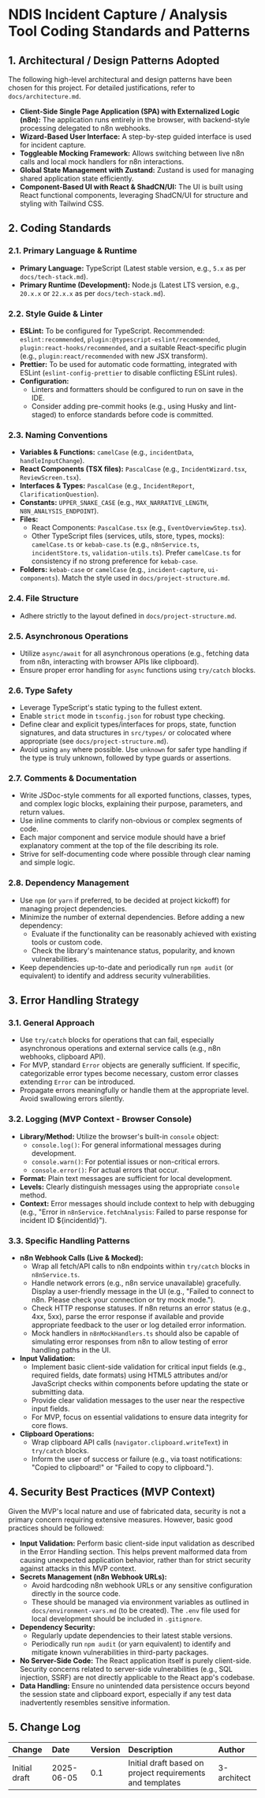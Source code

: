 # NDIS Incident Capture / Analysis Tool Coding Standards and Patterns

## 1. Architectural / Design Patterns Adopted

The following high-level architectural and design patterns have been chosen for this project. For detailed justifications, refer to `docs/architecture.md`.

* **Client-Side Single Page Application (SPA) with Externalized Logic (n8n):** The application runs entirely in the browser, with backend-style processing delegated to n8n webhooks.
* **Wizard-Based User Interface:** A step-by-step guided interface is used for incident capture.
* **Toggleable Mocking Framework:** Allows switching between live n8n calls and local mock handlers for n8n interactions.
* **Global State Management with Zustand:** Zustand is used for managing shared application state efficiently.
* **Component-Based UI with React & ShadCN/UI:** The UI is built using React functional components, leveraging ShadCN/UI for structure and styling with Tailwind CSS.

## 2. Coding Standards

### 2.1. Primary Language & Runtime

* **Primary Language:** TypeScript (Latest stable version, e.g., `5.x` as per `docs/tech-stack.md`).
* **Primary Runtime (Development):** Node.js (Latest LTS version, e.g., `20.x.x` or `22.x.x` as per `docs/tech-stack.md`).

### 2.2. Style Guide & Linter

* **ESLint:** To be configured for TypeScript. Recommended: `eslint:recommended`, `plugin:@typescript-eslint/recommended`, `plugin:react-hooks/recommended`, and a suitable React-specific plugin (e.g., `plugin:react/recommended` with new JSX transform).
* **Prettier:** To be used for automatic code formatting, integrated with ESLint (`eslint-config-prettier` to disable conflicting ESLint rules).
* **Configuration:**
    * Linters and formatters should be configured to run on save in the IDE.
    * Consider adding pre-commit hooks (e.g., using Husky and lint-staged) to enforce standards before code is committed.

### 2.3. Naming Conventions

* **Variables & Functions:** `camelCase` (e.g., `incidentData`, `handleInputChange`).
* **React Components (TSX files):** `PascalCase` (e.g., `IncidentWizard.tsx`, `ReviewScreen.tsx`).
* **Interfaces & Types:** `PascalCase` (e.g., `IncidentReport`, `ClarificationQuestion`).
* **Constants:** `UPPER_SNAKE_CASE` (e.g., `MAX_NARRATIVE_LENGTH`, `N8N_ANALYSIS_ENDPOINT`).
* **Files:**
    * React Components: `PascalCase.tsx` (e.g., `EventOverviewStep.tsx`).
    * Other TypeScript files (services, utils, store, types, mocks): `camelCase.ts` or `kebab-case.ts` (e.g., `n8nService.ts`, `incidentStore.ts`, `validation-utils.ts`). Prefer `camelCase.ts` for consistency if no strong preference for `kebab-case`.
* **Folders:** `kebab-case` or `camelCase` (e.g., `incident-capture`, `ui-components`). Match the style used in `docs/project-structure.md`.

### 2.4. File Structure

* Adhere strictly to the layout defined in `docs/project-structure.md`.

### 2.5. Asynchronous Operations

* Utilize `async/await` for all asynchronous operations (e.g., fetching data from n8n, interacting with browser APIs like clipboard).
* Ensure proper error handling for `async` functions using `try/catch` blocks.

### 2.6. Type Safety

* Leverage TypeScript's static typing to the fullest extent.
* Enable `strict` mode in `tsconfig.json` for robust type checking.
* Define clear and explicit types/interfaces for props, state, function signatures, and data structures in `src/types/` or colocated where appropriate (see `docs/project-structure.md`).
* Avoid using `any` where possible. Use `unknown` for safer type handling if the type is truly unknown, followed by type guards or assertions.

### 2.7. Comments & Documentation

* Write JSDoc-style comments for all exported functions, classes, types, and complex logic blocks, explaining their purpose, parameters, and return values.
* Use inline comments to clarify non-obvious or complex segments of code.
* Each major component and service module should have a brief explanatory comment at the top of the file describing its role.
* Strive for self-documenting code where possible through clear naming and simple logic.

### 2.8. Dependency Management

* Use `npm` (or `yarn` if preferred, to be decided at project kickoff) for managing project dependencies.
* Minimize the number of external dependencies. Before adding a new dependency:
    * Evaluate if the functionality can be reasonably achieved with existing tools or custom code.
    * Check the library's maintenance status, popularity, and known vulnerabilities.
* Keep dependencies up-to-date and periodically run `npm audit` (or equivalent) to identify and address security vulnerabilities.

## 3. Error Handling Strategy

### 3.1. General Approach

* Use `try/catch` blocks for operations that can fail, especially asynchronous operations and external service calls (e.g., n8n webhooks, clipboard API).
* For MVP, standard `Error` objects are generally sufficient. If specific, categorizable error types become necessary, custom error classes extending `Error` can be introduced.
* Propagate errors meaningfully or handle them at the appropriate level. Avoid swallowing errors silently.

### 3.2. Logging (MVP Context - Browser Console)

* **Library/Method:** Utilize the browser's built-in `console` object:
    * `console.log()`: For general informational messages during development.
    * `console.warn()`: For potential issues or non-critical errors.
    * `console.error()`: For actual errors that occur.
* **Format:** Plain text messages are sufficient for local development.
* **Levels:** Clearly distinguish messages using the appropriate `console` method.
* **Context:** Error messages should include context to help with debugging (e.g., "Error in `n8nService.fetchAnalysis`: Failed to parse response for incident ID ${incidentId}").

### 3.3. Specific Handling Patterns

* **n8n Webhook Calls (Live & Mocked):**
    * Wrap all fetch/API calls to n8n endpoints within `try/catch` blocks in `n8nService.ts`.
    * Handle network errors (e.g., n8n service unavailable) gracefully. Display a user-friendly message in the UI (e.g., "Failed to connect to n8n. Please check your connection or try mock mode.").
    * Check HTTP response statuses. If n8n returns an error status (e.g., 4xx, 5xx), parse the error response if available and provide appropriate feedback to the user or log detailed error information.
    * Mock handlers in `n8nMockHandlers.ts` should also be capable of simulating error responses from n8n to allow testing of error handling paths in the UI.
* **Input Validation:**
    * Implement basic client-side validation for critical input fields (e.g., required fields, date formats) using HTML5 attributes and/or JavaScript checks within components before updating the state or submitting data.
    * Provide clear validation messages to the user near the respective input fields.
    * For MVP, focus on essential validations to ensure data integrity for core flows.
* **Clipboard Operations:**
    * Wrap clipboard API calls (`navigator.clipboard.writeText`) in `try/catch` blocks.
    * Inform the user of success or failure (e.g., via toast notifications: "Copied to clipboard!" or "Failed to copy to clipboard.").

## 4. Security Best Practices (MVP Context)

Given the MVP's local nature and use of fabricated data, security is not a primary concern requiring extensive measures. However, basic good practices should be followed:

* **Input Validation:** Perform basic client-side input validation as described in the Error Handling section. This helps prevent malformed data from causing unexpected application behavior, rather than for strict security against attacks in this MVP context.
* **Secrets Management (n8n Webhook URLs):**
    * Avoid hardcoding n8n webhook URLs or any sensitive configuration directly in the source code.
    * These should be managed via environment variables as outlined in `docs/environment-vars.md` (to be created). The `.env` file used for local development should be included in `.gitignore`.
* **Dependency Security:**
    * Regularly update dependencies to their latest stable versions.
    * Periodically run `npm audit` (or yarn equivalent) to identify and mitigate known vulnerabilities in third-party packages.
* **No Server-Side Code:** The React application itself is purely client-side. Security concerns related to server-side vulnerabilities (e.g., SQL injection, SSRF) are not directly applicable to the React app's codebase.
* **Data Handling:** Ensure no unintended data persistence occurs beyond the session state and clipboard export, especially if any test data inadvertently resembles sensitive information.

## 5. Change Log

| Change        | Date       | Version | Description                                      | Author      |
| :------------ | :--------- | :------ | :----------------------------------------------- | :---------- |
| Initial draft | 2025-06-05 | 0.1     | Initial draft based on project requirements and templates | 3-architect |
